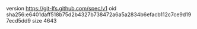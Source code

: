 version https://git-lfs.github.com/spec/v1
oid sha256:e6401daff518b75d2b4327b738472a6a5a2834b6efacb112c7ce9d197ecd5dd9
size 4643
